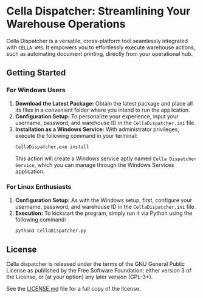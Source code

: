 # Cella Dispatcher: Streamlining Your Warehouse Operations

Cella Dispatcher is a versatile, cross-platform tool seamlessly integrated with `CELLA WMS`. It empowers you to effortlessly execute warehouse actions, such as automating document printing, directly from your operational hub.

## Getting Started

### For Windows Users
1. **Download the Latest Package:** Obtain the latest package and place all its files in a convenient folder where you intend to run the application.
2. **Configuration Setup:** To personalize your experience, input your username, password, and warehouse ID in the `CellaDispatcher.ini` file.
3. **Installation as a Windows Service:** With administrator privileges, execute the following command in your terminal:
   ```bash
   CellaDispatcher.exe install
   ```
   This action will create a Windows service aptly named `Cella Dispatcher Service`, which you can manage through the Windows Services application.

### For Linux Enthusiasts
1. **Configuration Setup:** As with the Windows setup, first, configure your username, password, and warehouse ID in the `CellaDispatcher.ini` file.
2. **Execution:** To kickstart the program, simply run it via Python using the following command:
   ```bash
   python3 CellaDispatcher.py
   ```

## License
Cella dispatcher is released under the terms of the GNU General Public License as published by the Free Software Foundation; either version 3 of the License, or (at your option) any later version (GPL-3+).

See the [LICENSE.md](LICENSE.md) file for a full copy of the license.
